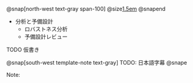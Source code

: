 @snap[north-west text-gray span-100]
@size[1.5em](Analysis)
@snapend

- 分析と予備設計
    - ロバストネス分析
    - 予備設計レビュー

TODO 仮書き

@snap[south-west template-note text-gray]
TODO: 日本語字幕
@snape

Note: